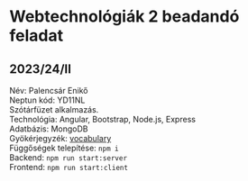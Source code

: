 # Webtechnológiák 2 beadandó feladat
## 2023/24/II
Név: Palencsár Enikő \
Neptun kód: YD11NL \
Szótárfüzet alkalmazás. \
Technológia: Angular, Bootstrap, Node.js, Express \
Adatbázis: MongoDB \
Gyökérjegyzék: [vocabulary](vocabulary) \
Függőségek telepítése: `npm i` \
Backend: `npm run start:server` \
Frontend: `npm run start:client`
